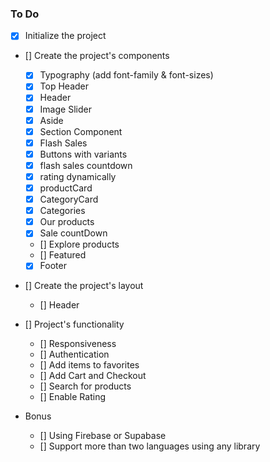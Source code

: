 ### To Do

- [x] Initialize the project

- [] Create the project's components

  - [x] Typography (add font-family & font-sizes)
  - [x] Top Header
  - [x] Header
  - [x] Image Slider
  - [x] Aside
  - [x] Section Component
  - [x] Flash Sales
  - [x] Buttons with variants
  - [x] flash sales countdown
  - [x] rating dynamically
  - [x] productCard
  - [x] CategoryCard
  - [x] Categories
  - [x] Our products
  - [x] Sale countDown
  - [] Explore products
  - [] Featured
  - [x] Footer

- [] Create the project's layout
  - [] Header
- [] Project's functionality
  - [] Responsiveness
  - [] Authentication
  - [] Add items to favorites
  - [] Add Cart and Checkout
  - [] Search for products
  - [] Enable Rating
- Bonus
  - [] Using Firebase or Supabase
  - [] Support more than two languages using any library
